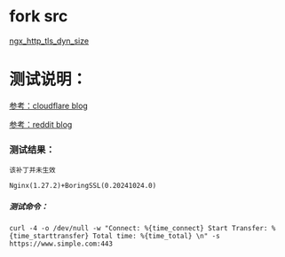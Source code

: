 # fork src

[ngx_http_tls_dyn_size](https://github.com/nginx-modules/ngx_http_tls_dyn_size)

# 测试说明：

[参考：cloudflare blog](https://blog.cloudflare.com/optimizing-tls-over-tcp-to-reduce-latency/)

[参考：reddit blog](https://www.reddit.com/r/nginx/comments/4ng82l/new_cloudflare_nginx_patch_optimizing_tls_over/)

### 测试结果：

```TEXT
该补丁并未生效
```

```TEXT
Nginx(1.27.2)+BoringSSL(0.20241024.0)
```

##### 测试命令：

```SHELL
curl -4 -o /dev/null -w "Connect: %{time_connect} Start Transfer: %{time_starttransfer} Total time: %{time_total} \n" -s https://www.simple.com:443
```

